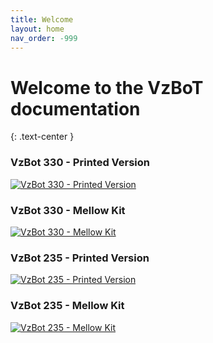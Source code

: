 ```yaml
---
title: Welcome
layout: home
nav_order: -999
---
```


# Welcome to the VzBoT documentation
{: .text-center }

<div class="row" id="home">
  <div class="col-6">
    <h3 class="text-center">VzBot 330 - Printed Version</h3>
    <a href="{{ '/vz330_printed' | relative_url }}"><img src="{{ 'assets/images/homepage/vz330_printed.png' | relative_url }}" alt="VzBot 330 - Printed Version"/></a>
  </div>
  <div class="col-6">
    <h3 class="text-center">VzBot 330 - Mellow Kit</h3>
    <a href="{{ '/vz330_mellow' | relative_url }}"><img src="{{ 'assets/images/homepage/vz330_mellow.png' | relative_url }}" alt="VzBot 330 - Mellow Kit"/></a>
  </div>
  <div class="col-6">
    <h3 class="text-center">VzBot 235 - Printed Version</h3>
    <a href="{{ '/vz235_printed' | relative_url }}"><img src="{{ 'assets/images/manual/vz235_printed/printed_preview.png' | relative_url }}" alt="VzBot 235 - Printed Version"/></a>
  </div>
  <div class="col-6">
    <h3 class="text-center">VzBot 235 - Mellow Kit</h3>
    <a href="{{ '/vz235_mellow' | relative_url }}"><img src="{{ 'assets/images/manual/vz235_mellow/alu_preview.png' | relative_url }}" alt="VzBot 235 - Mellow Kit"/></a>
  </div>
</div>
